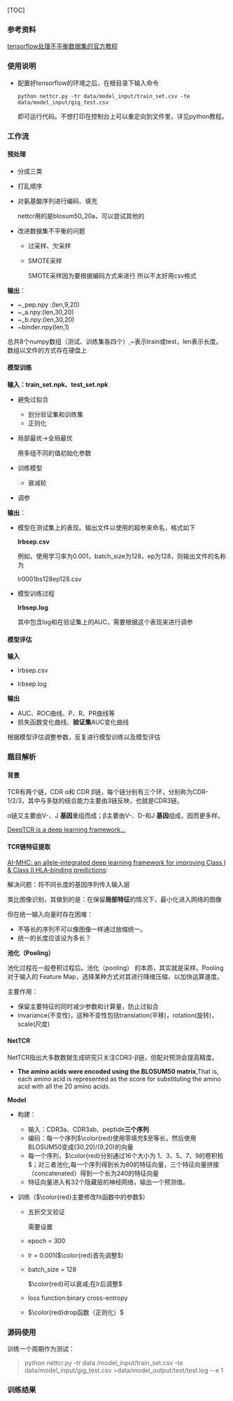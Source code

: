 [TOC]



### 参考资料

[tensorflow处理不平衡数据集的官方教程](https://www.tensorflow.org/tutorials/structured_data/imbalanced_data)

### 使用说明

* 配置好tensorflow的环境之后，在根目录下输入命令

  `python nettcr.py -tr data/model_input/train_set.csv -te data/model_input/gig_test.csv`

  即可运行代码。不想打印在控制台上可以重定向到文件里，详见python教程。



### 工作流

#### 预处理

* 分成三类

* 打乱顺序

* 对氨基酸序列进行编码、填充

  nettcr用的是blosum50_20a，可以尝试其他的

* 改进数据集不平衡的问题

  * 过采样、欠采样
  
  * SMOTE采样
  
    SMOTE采样因为要根据编码方式来进行 所以不太好用csv格式

**输出**：

* \~_pep.npy :(len,9,20)
* \~_a.npy:(len,30,20)
* \~_b.npy:(len,30,20)
* ~binder.npy(len,1)

总共8个numpy数组（测试、训练集各四个）,~表示train或test，len表示长度。数组以文件的方式存在硬盘上



#### 模型训练

**输入：train_set.npk、test_set.npk**

* 避免过拟合
  * 划分验证集和训练集
  * 正则化

* 局部最优$\rightarrow$全局最优

  用多组不同的值初始化参数

* 训练模型
  * 衰减轮
* 调参

**输出**：

* 模型在测试集上的表现。输出文件以使用的超参来命名，格式如下

  **lr<learnrate>bs<batchsize>ep<epoch>.csv**	

  例如，使用学习率为0.001，batch_size为128，ep为128，则输出文件的名称为

  lr0001bs128ep128.csv

* 模型训练过程

  **lr<learnrate>bs<batchsize>ep<epoch>.log**

  其中包含log和在验证集上的AUC，需要根据这个表现来进行调参



#### 模型评估

**输入**

* lr<learnrate>bs<batchsize>ep<epoch>.csv

* lr<learnrate>bs<batchsize>ep<epoch>.log

**输出**

* AUC、ROC曲线、P、R、PR曲线等
* 损失函数变化曲线、**验证集**AUC变化曲线

根据模型评估调整参数，反复进行模型训练以及模型评估



### 题目解析

#### 背景

TCR有两个链，CDR α和 CDR β链，每个链分别有三个环，分别称为CDR-1/2/3，其中与多肽的结合能力主要由3链反映，也就是CDR3链。

α链又主要由V-、J **基因**重组而成；β主要由V-、D-和J **基因**组成，因而更多样。

[DeepTCR is a deep learning framework…](参考资料)

#### TCR链特征提取

[AI-MHC: an allele-integrated deep learning framework for improving Class I & Class II HLA-binding predictions](https://www.biorxiv.org/content/10.1101/318881v1.full.pdf):

解决问题：将不同长度的基因序列传入输入层

类比图像识别，其做到的是：在保留**局部特征**的情况下，最小化进入网络的图像

但在统一输入向量时存在困难：

* 不等长的序列不可以像图像一样通过放缩统一。
* 统一的长度应该设为多长？





**池化（Pooling）**

池化过程在一般卷积过程后。池化（pooling） 的本质，其实就是采样。Pooling 对于输入的 Feature Map，选择某种方式对其进行降维压缩，以加快运算速度。

主要作用：

* 保留主要特征的同时减少参数和计算量，防止过拟合
* invariance(不变性)，这种不变性包括translation(平移)，rotation(旋转)，scale(尺度)





#### NetTCR

NetTCR指出大多数数据生成研究只关注CDR3-β链，但配对预测会提高精度。

* **The amino acids were encoded using the
  BLOSUM50 matrix**,That is, each amino acid is represented as the score for
  substituting the amino acid with all the 20 amino acids.



**Model**

* 构建：
  * 输入：CDR3a、CDR3ab、peptide**三个序列**
  * 编码：每一个序列$\color{red}使用零填充$至等长，然后使用BLOSUM50变成(30,20)/(9,20)的向量
  * 每一个序列，$\color{red}分别通过16个大小为 1、3、5、7、9的卷积核$；对三者池化,每一个序列得到长为80的特征向量，三个特征向量拼接（concatenated）得到一个长为240的特征向量
  *  特征向量进入有32个隐藏层的神经网络，输出一个预测值。

* 训练（$\color{red}主要修改fit函数中的参数$）
  * 五折交叉验证
  
    需要设置
  
  * epoch = 300
  
  * lr = 0.001($\color{red}首先调整$)
  
  * batch_size = 128
  
    $\color{red}可以衰减;在lr后调整$
  
  * loss function:binary cross-entropy
  
  * $\color{red}drop函数（正则化）$



### 源码使用

训练一个周期作为测试：

>python nettcr.py -tr data /model_input/train_set.csv -te data/model_input/gig_test.csv >data/model_output/test/test.log --e 1





### 训练结果





